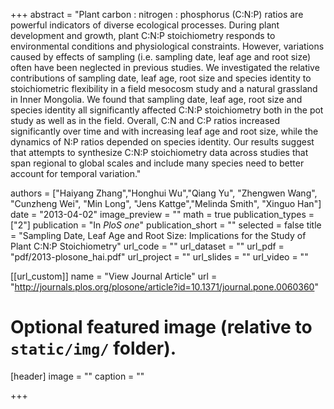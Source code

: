+++
abstract = "Plant carbon : nitrogen : phosphorus (C:N:P) ratios are powerful indicators of diverse ecological processes. During plant development and growth, plant C:N:P stoichiometry responds to environmental conditions and physiological constraints. However, variations caused by effects of sampling (i.e. sampling date, leaf age and root size) often have been neglected in previous studies. We investigated the relative contributions of sampling date, leaf age, root size and species identity to stoichiometric flexibility in a field mesocosm study and a natural grassland in Inner Mongolia. We found that sampling date, leaf age, root size and species identity all significantly affected C:N:P stoichiometry both in the pot study as well as in the field. Overall, C:N and C:P ratios increased significantly over time and with increasing leaf age and root size, while the dynamics of N:P ratios depended on species identity. Our results suggest that attempts to synthesize C:N:P stoichiometry data across studies that span regional to global scales and include many species need to better account for temporal variation."

authors = ["Haiyang Zhang","Honghui Wu","Qiang Yu", "Zhengwen Wang", "Cunzheng Wei", "Min Long", "Jens Kattge","Melinda Smith", "Xinguo Han"]
date = "2013-04-02"
image_preview = ""
math = true
publication_types = ["2"]
publication = "In *PloS one*"
publication_short = ""
selected = false
title = "Sampling Date, Leaf Age and Root Size: Implications for the Study of Plant C:N:P Stoichiometry"
url_code = ""
url_dataset = ""
url_pdf = "pdf/2013-plosone_hai.pdf"
url_project = ""
url_slides = ""
url_video = ""

[[url_custom]]
name = "View Journal Article"
url = "http://journals.plos.org/plosone/article?id=10.1371/journal.pone.0060360"

# Optional featured image (relative to `static/img/` folder).
[header]
image = ""
caption = ""

+++
